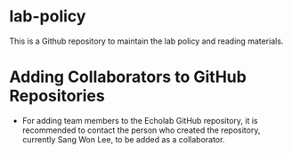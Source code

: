 # lab-policy

This is a Github repository to maintain the lab policy and reading materials.

# Adding Collaborators to GitHub Repositories

- For adding team members to the Echolab GitHub repository, it is recommended to contact the person who created the repository, currently Sang Won Lee, to be added as a collaborator.